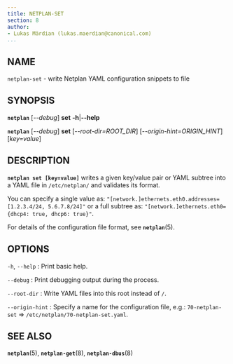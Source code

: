```yaml
---
title: NETPLAN-SET
section: 8
author:
- Lukas Märdian (lukas.maerdian@canonical.com)
...
```


## NAME

`netplan-set` - write Netplan YAML configuration snippets to file

## SYNOPSIS

  **`netplan`** \[*--debug*\] **set** **-h**|**--help**

  **`netplan`** \[*--debug*\] **set** \[*--root-dir=ROOT_DIR*\] \[*--origin-hint=ORIGIN_HINT*\] \[*key=value*\]

## DESCRIPTION

**`netplan set [key=value]`** writes a given key/value pair or YAML subtree into a YAML file in `/etc/netplan/` and validates its format.

You can specify a single value as: `"[network.]ethernets.eth0.addresses=[1.2.3.4/24, 5.6.7.8/24]"` or a full subtree as: `"[network.]ethernets.eth0={dhcp4: true, dhcp6: true}"`.

For details of the configuration file format, see **`netplan`**(5).

## OPTIONS

`-h`, `--help`
:    Print basic help.

`--debug`
:    Print debugging output during the process.

`--root-dir`
:    Write YAML files into this root instead of `/`.

`--origin-hint`
:    Specify a name for the configuration file, e.g.: `70-netplan-set` => `/etc/netplan/70-netplan-set.yaml`.

## SEE ALSO

  **`netplan`**(5), **`netplan-get`**(8), **`netplan-dbus`**(8)
